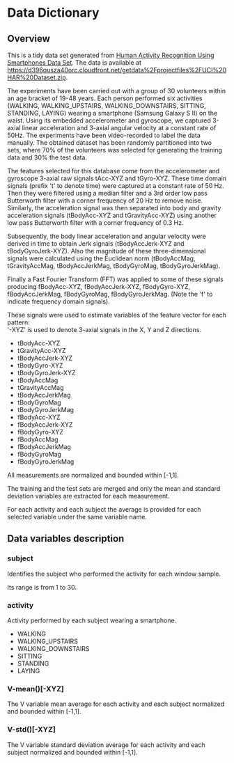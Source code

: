 # Data Dictionary
## Overview
This is a tidy data set generated from <a href="http://archive.ics.uci.edu/ml/datasets/Human+Activity+Recognition+Using+Smartphones">Human Activity Recognition Using Smartphones Data Set</a>.
The data is available at https://d396qusza40orc.cloudfront.net/getdata%2Fprojectfiles%2FUCI%20HAR%20Dataset.zip.

The experiments have been carried out with a group of 30 volunteers within an age bracket of 19-48 years. Each person performed six activities (WALKING, WALKING_UPSTAIRS, WALKING_DOWNSTAIRS, SITTING, STANDING, LAYING) wearing a smartphone (Samsung Galaxy S II) on the waist. Using its embedded accelerometer and gyroscope, we captured 3-axial linear acceleration and 3-axial angular velocity at a constant rate of 50Hz. The experiments have been video-recorded to label the data manually. The obtained dataset has been randomly partitioned into two sets, where 70% of the volunteers was selected for generating the training data and 30% the test data. 

The features selected for this database come from the accelerometer and gyroscope 3-axial raw signals tAcc-XYZ and tGyro-XYZ. These time domain signals (prefix 't' to denote time) were captured at a constant rate of 50 Hz. Then they were filtered using a median filter and a 3rd order low pass Butterworth filter with a corner frequency of 20 Hz to remove noise. Similarly, the acceleration signal was then separated into body and gravity acceleration signals (tBodyAcc-XYZ and tGravityAcc-XYZ) using another low pass Butterworth filter with a corner frequency of 0.3 Hz. 

Subsequently, the body linear acceleration and angular velocity were derived in time to obtain Jerk signals (tBodyAccJerk-XYZ and tBodyGyroJerk-XYZ). Also the magnitude of these three-dimensional signals were calculated using the Euclidean norm (tBodyAccMag, tGravityAccMag, tBodyAccJerkMag, tBodyGyroMag, tBodyGyroJerkMag). 

Finally a Fast Fourier Transform (FFT) was applied to some of these signals producing fBodyAcc-XYZ, fBodyAccJerk-XYZ, fBodyGyro-XYZ, fBodyAccJerkMag, fBodyGyroMag, fBodyGyroJerkMag. (Note the 'f' to indicate frequency domain signals). 

These signals were used to estimate variables of the feature vector for each pattern:  
'-XYZ' is used to denote 3-axial signals in the X, Y and Z directions.

* tBodyAcc-XYZ
* tGravityAcc-XYZ
* tBodyAccJerk-XYZ
* tBodyGyro-XYZ
* tBodyGyroJerk-XYZ
* tBodyAccMag
* tGravityAccMag
* tBodyAccJerkMag
* tBodyGyroMag
* tBodyGyroJerkMag
* fBodyAcc-XYZ
* fBodyAccJerk-XYZ
* fBodyGyro-XYZ
* fBodyAccMag
* fBodyAccJerkMag
* fBodyGyroMag
* fBodyGyroJerkMag

All measurements are normalized and bounded within [-1,1].

The training and the test sets are merged and only the mean and standard deviation variables are extracted for each measurement.

For each activity and each subject the average is provided for each selected variable under the same variable name.
## Data variables description
### subject
Identifies the subject who performed the activity for each window sample.

Its range is from 1 to 30.
### activity
Activity performed by each subject wearing a smartphone.
* WALKING
* WALKING_UPSTAIRS
* WALKING_DOWNSTAIRS
* SITTING
* STANDING
* LAYING

### V-mean()[-XYZ]
The V variable mean average for each activity and each subject normalized and bounded within [-1,1]. 
### V-std()[-XYZ]
The V variable standard deviation average for each activity and each subject normalized and bounded within [-1,1]. 
